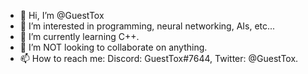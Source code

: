 - 👋 Hi, I’m @GuestTox
- 👀 I’m interested in programming, neural networking, AIs, etc...
- 🌱 I’m currently learning C++.
- 💞️ I’m NOT looking to collaborate on anything.
- 📫 How to reach me: Discord: GuestTox#7644, Twitter: @GuestTox.

<!---
GuestTox/GuestTox is a ✨ special ✨ repository because `README.md` (this file) appears on your GitHub profile.
You can click the Preview link to take a look at your changes.
--->
